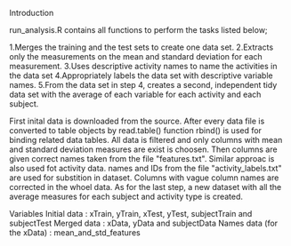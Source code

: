 Introduction

run_analysis.R contains all functions to perform the tasks listed below;

1.Merges the training and the test sets to create one data set.
2.Extracts only the measurements on the mean and standard deviation for each measurement.
3.Uses descriptive activity names to name the activities in the data set
4.Appropriately labels the data set with descriptive variable names.
5.From the data set in step 4, creates a second, independent tidy data set with the average of each variable for each activity and each subject.

First inital data is downloaded from the source.
After every data file is converted to table objects by read.table() function
rbind() is used for binding related data tables.
All data is filtered and only columns with mean and standard deviation measures are exist is choosen. Then columns are given correct names taken from the file "features.txt".
Similar approac is also used fot activity data. names and IDs from the file "activity_labels.txt" are used for substition in dataset.
Columns with vague column names are corrected in the whoel data.
As for the last step, a new dataset with all the average measures for each subject and activity type is created.



Variables
Initial data : xTrain, yTrain, xTest, yTest, subjectTrain and subjectTest 
Merged data  : xData, yData and subjectData 
Names data (for the xData) : mean_and_std_features